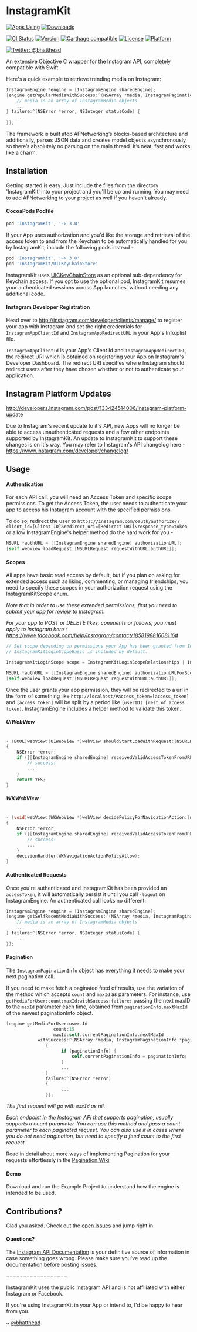 InstagramKit
==================

[![Apps Using](https://img.shields.io/cocoapods/at/InstagramKit.svg?label=Apps)](http://cocoapods.org/pods/InstagramKit)
[![Downloads](https://img.shields.io/cocoapods/dt/InstagramKit.svg?label=Downloads)](http://cocoapods.org/pods/InstagramKit)


[![CI Status](http://img.shields.io/travis/shyambhat/InstagramKit.svg?style=flat)](https://travis-ci.org/shyambhat/InstagramKit.svg)
[![Version](https://img.shields.io/cocoapods/v/InstagramKit.svg?style=flat)](http://cocoadocs.org/docsets/InstagramKit)
[![Carthage compatible](https://img.shields.io/badge/Carthage-compatible-4BC51D.svg?style=flat)](https://github.com/Carthage/Carthage)
[![License](https://img.shields.io/cocoapods/l/InstagramKit.svg?style=flat)](http://cocoadocs.org/docsets/InstagramKit)
[![Platform](https://img.shields.io/cocoapods/p/InstagramKit.svg?style=flat)](http://cocoadocs.org/docsets/InstagramKit)

[![Twitter: @bhatthead](https://img.shields.io/badge/contact-@bhatthead-blue.svg?style=flat)](https://twitter.com/bhatthead)

An extensive Objective C wrapper for the Instagram API, completely compatible with Swift.

Here's a quick example to retrieve trending media on Instagram:

```Objective-C
InstagramEngine *engine = [InstagramEngine sharedEngine];
[engine getPopularMediaWithSuccess:^(NSArray *media, InstagramPaginationInfo *paginationInfo) {
    // media is an array of InstagramMedia objects
    ...
} failure:^(NSError *error, NSInteger statusCode) {
    ...
}];
```

The framework is built atop AFNetworking’s blocks-based architecture and additionally, parses JSON data and creates model objects asynchronously so there’s absolutely no parsing on the main thread.
It’s neat, fast and works like a charm.

## Installation

Getting started is easy. Just include the files from the directory 'InstagramKit' into your project and you'll be up and running. You may need to add AFNetworking to your project as well if you haven't already.

#### CocoaPods Podfile
```ruby
pod 'InstagramKit', '~> 3.0'
```
If your App uses authorization and you'd like the storage and retrieval of the access token to and from the Keychain to be automatically handled for you by InstagramKit, include the following pods instead -

```ruby
pod 'InstagramKit', '~> 3.0'
pod 'InstagramKit/UICKeyChainStore'
```
 
InstagramKit uses [UICKeyChainStore](https://github.com/kishikawakatsumi/UICKeyChainStore) as an optional sub-dependency for Keychain access. 
If you opt to use the optional pod, InstagramKit resumes your authenticated sessions across App launches, without needing any additional code.

#### Instagram Developer Registration
Head over to http://instagram.com/developer/clients/manage/ to register your app with Instagram and set the right credentials for ```InstagramAppClientId``` and ```InstagramAppRedirectURL``` in your App's Info.plist file. 

```InstagramAppClientId``` is your App's Client Id and ```InstagramAppRedirectURL```, the redirect URI which is obtained on registering your App on Instagram's Developer Dashboard.
The redirect URI specifies where Instagram should redirect users after they have chosen whether or not to authenticate your application. 

## Instagram Platform Updates
http://developers.instagram.com/post/133424514006/instagram-platform-update

Due to Instagram's recent update to it's API, new Apps will no longer be able to access unauthenticated requests and a few other endpoints supported by InstagramKit. An update to InstagramKit to support these changes is on it's way. 
You may refer to Instagram's API changelog here - https://www.instagram.com/developer/changelog/

## Usage

#### Authentication

For each API call, you will need an Access Token and specific scope permissions. To get the Access Token, the user needs to authenticate your app to access his Instagram account with the specified permissions.

To do so, redirect the user to ```https://instagram.com/oauth/authorize/?client_id=[Client ID]&redirect_uri=[Redirect URI]&response_type=token``` 
or allow InstagramEngine's helper method do the hard work for you - 

```Objective-C
NSURL *authURL = [[InstagramEngine sharedEngine] authorizationURL];
[self.webView loadRequest:[NSURLRequest requestWithURL:authURL]];
```

#### Scopes
All apps have basic read access by default, but if you plan on asking for extended access such as liking, commenting, or managing friendships, you need to specify these scopes in your authorization request using the InstagramKitScope enum. 

_Note that in order to use these extended permissions, first you need to submit your app for review to Instagram._

_For your app to POST or DELETE likes, comments or follows, you must apply to Instagram here : https://www.facebook.com/help/instagram/contact/185819881608116#_

```Objective-C
// Set scope depending on permissions your App has been granted from Instagram
// InstagramKitLoginScopeBasic is included by default.

InstagramKitLoginScope scope = InstagramKitLoginScopeRelationships | InstagramKitLoginScopeComments | InstagramKitLoginScopeLikes; 

NSURL *authURL = [[InstagramEngine sharedEngine] authorizationURLForScope:scope];
[self.webView loadRequest:[NSURLRequest requestWithURL:authURL]];
```

Once the user grants your app permission, they will be redirected to a url in the form of something like ```http://localhost/#access_token=[access_token]``` and ```[access_token]``` will be split by a period like ```[userID].[rest of access token]```. 
InstagramEngine includes a helper method to validate this token.

##### UIWebView
```Objective-C

- (BOOL)webView:(UIWebView *)webView shouldStartLoadWithRequest:(NSURLRequest *)request navigationType:(UIWebViewNavigationType)navigationType
{
    NSError *error;
    if ([[InstagramEngine sharedEngine] receivedValidAccessTokenFromURL:request.URL error:&error]) {
        // success!
        ...
    }
    return YES;
}
```

##### WKWebView
```Objective-C

- (void)webView:(WKWebView *)webView decidePolicyForNavigationAction:(nonnull WKNavigationAction *)navigationAction decisionHandler:(nonnull void (^)(WKNavigationActionPolicy))decisionHandler
{   
    NSError *error;
    if ([[InstagramEngine sharedEngine] receivedValidAccessTokenFromURL:navigationAction.request.URL error:&error]) {
        // success!
        ...
    }    
    decisionHandler(WKNavigationActionPolicyAllow);
}

```

#### Authenticated Requests

Once you're authenticated and InstagramKit has been provided an `accessToken`, it will automatically persist it until you call `-logout` on InstagramEngine. An authenticated call looks no different:

```Objective-C
InstagramEngine *engine = [InstagramEngine sharedEngine];
[engine getSelfRecentMediaWithSuccess:^(NSArray *media, InstagramPaginationInfo *paginationInfo) {
    // media is an array of InstagramMedia objects
    ...
} failure:^(NSError *error, NSInteger statusCode) {
    ...
}];
```

#### Pagination 
The `InstagramPaginationInfo` object has everything it needs to make your next pagination call. 

If you need to make fetch a paginated feed of results, use the variation of the method which accepts `count` and `maxId` as parameters.
For instance, use `getMediaForUser:count:maxId:withSuccess:failure:` passing the next maxID to the `maxId` parameter each time, obtained from `paginationInfo.nextMaxId` of the newest paginationInfo object.

```Objective-C
[engine getMediaForUser:user.Id 
                  count:15 
                  maxId:self.currentPaginationInfo.nextMaxId 
            withSuccess:^(NSArray *media, InstagramPaginationInfo *paginationInfo) 
               {
                     if (paginationInfo) {
                         self.currentPaginationInfo = paginationInfo;
                     }
                     ...
               } 
               failure:^(NSError *error) 
               {
                     ...
               }];
```

_The first request will go with `maxId` as nil._

_Each endpoint in the Instagram API that supports pagination, usually supports a count parameter.
You can use this method and pass a count parameter to each paginated request.
You can also use it in cases where you do not need pagination, but need to specify a feed count to the first request._


Read in detail about more ways of implementing Pagination for your requests effortlessly in the [Pagination Wiki](https://github.com/shyambhat/InstagramKit/wiki/Pagination).

#### Demo

Download and run the Example Project to understand how the engine is intended to be used.

## Contributions?

Glad you asked. Check out the [open Issues](https://github.com/shyambhat/InstagramKit/issues?state=open) and jump right in.


#### Questions?
The [Instagram API Documentation](http://instagram.com/developer/endpoints/) is your definitive source of information in case something goes wrong. Please make sure you've read up the documentation before posting issues.

==================

InstagramKit uses the public Instagram API and is not affiliated with either Instagram or Facebook.

If you're using InstagramKit in your App or intend to, I'd be happy to hear from you.

~ [@bhatthead](https://twitter.com/bhatthead)
